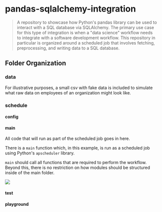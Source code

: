 # pandas-sqlalchemy-integration
> A repository to showcase how Python's pandas library can be used to interact with a SQL database via SQLAlchemy. The primary use case for this type of integration is when a "data science" workflow needs to integrate with a software development workflow. This repository in particular is organized around a scheduled job that involves fetching, preprocessing, and writing data to a SQL database.

## Folder Organization

### data
For illustrative purposes, a small csv with fake data is included to simulate what raw data on employees of an organization might look like.

### schedule

#### config

#### main
All code that will run as part of the scheduled job goes in here.

There is a ```main``` function which, in this example, is run as a scheduled job using Python's ```apscheduler``` library.

```main``` should call all functions that are required to perform the workflow. Beyond this, there is no restriction on how modules should be structured inside of the main folder.

<img src='https://g.gravizo.com/svg?
 digraph G {
   main -> prepare_data [label="1"];
   prepare_data -> {load_as_dataframe; preprocess_columns; create_table_keys};
   prepare_data -> main [color="red" label="df"];
   main -> create_contacts_table [label="2"];
   main -> create_organizations_table [label="3"];
   main -> create_departments_table [label="4"];
 }
'/>

#### test

#### playground
